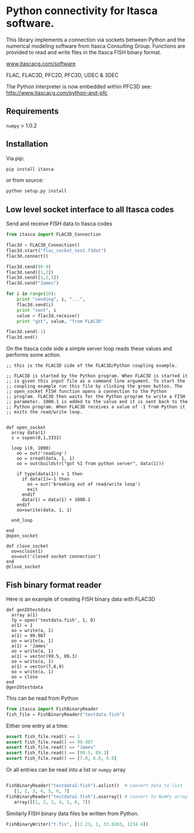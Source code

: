 # Python connectivity for Itasca software.

This library implements a connection via sockets between Python and
the numerical modeling software from Itasca Consulting Group.
Functions are provided to read and write files in the Itasca FISH
binary format.

www.itascacg.com/software

FLAC, FLAC3D, PFC2D, PFC3D, UDEC & 3DEC

The Python interpreter is now embedded within PFC3D see:
http://www.itascacg.com/python-and-pfc

## Requirements

`numpy` > 1.0.2

## Installation

Via pip:

```python
pip install itasca
```

or from source:
```python
python setup.py install
```

## Low level socket interface to all Itasca codes

Send and receive FISH data to Itasca codes

```python
from itasca import FLAC3D_Connection

flac3d = FLAC3D_Connection()
flac3d.start("flac_socket_test.f3dat")
flac3d.connect()

flac3d.send(99.9)
flac3d.send([1,2])
flac3d.send([1,2,3])
flac3d.send("James")

for i in range(10):
    print "sending", i, "...",
    flac3d.send(i)
    print "sent", i
    value = flac3d.receive()
    print "got", value, "from FLAC3D"

flac3d.send(-1)
flac3d.end()
```

On the Itasca code side a simple server loop reads these values and
performs some action.

```
;; this is the FLAC3D side of the FLAC3D/Python coupling example.

;; FLAC3D is started by the Python program. When FLAC3D is started it
;; is given this input file as a command line argument. To start the
;; coupling example run this file by clicking the green button. The
;; open_socket FISH function opens a connection to the Python
;; program. FLAC3D then waits for the Python program to write a FISH
;; parameter. 1000.1 is added to the value and it is sent back to the
;; Python program. When FLAC3D receives a value of -1 from Python it
;; exits the read/write loop.


def open_socket
  array data(1)
  s = sopen(0,1,3333)

  loop i(0, 1000)
    oo = out('reading')
    oo = sread(data, 1, 1)
    oo = out(buildstr("got %1 from python server", data(1)))

    if type(data(1)) = 1 then
      if data(1)=-1 then
        oo = out('breaking out of read/write loop')
        exit
      endif
      data(1) = data(1) + 1000.1
    endif
    oo=swrite(data, 1, 1)

  end_loop

end
@open_socket

def close_socket
  oo=sclose(1)
  oo=out('closed socket connection')
end
@close_socket
```


## Fish binary format reader

Here is an example of creating FISH binary data with FLAC3D

```
def genIOtestdata
  array a(1)
  fp = open('testdata.fish', 1, 0)
  a(1) = 1
  oo = write(a, 1)
  a(1) = 99.987
  oo = write(a, 1)
  a(1) = 'James'
  oo = write(a, 1)
  a(1) = vector(99.5, 89.3)
  oo = write(a, 1)
  a(1) = vector(7,8,9)
  oo = write(a, 1)
  oo = close
end
@genIOtestdata
```

This can be read from Python

```python
from itasca import FishBinaryReader
fish_file = FishBinaryReader("testdata.fish")
```

Either one entry at a time:

```python
assert fish_file.read() == 1
assert fish_file.read() == 99.987
assert fish_file.read() == "James"
assert fish_file.read() == [99.5, 89.3]
assert fish_file.read() == [7.0, 8.0, 9.0]
```
Or all entries can be read into a list or `numpy` array

```python

FishBinaryReader("testdata2.fish").aslist()  # convert data to list
   [1, 2, 3, 4, 5, 6, 7]
FishBinaryReader("testdata2.fish").asarray() # convert to NumPy array
   array([[1, 2, 3, 4, 5, 6, 7])
```

Similarly FISH binary data files be written from Python.

```python
FishBinaryWriter("t.fis", [12.23, 1, 33.0203, 1234.4])
```
